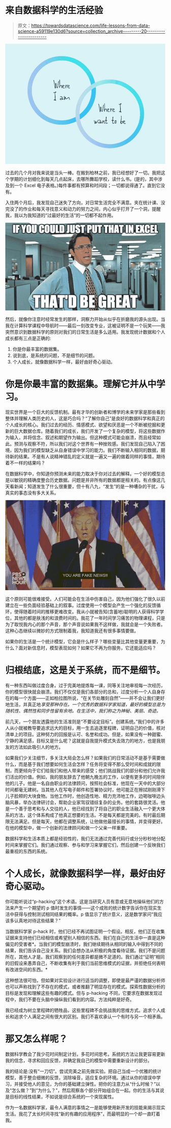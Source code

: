 # 来自数据科学的生活经验

> 原文：<https://towardsdatascience.com/life-lessons-from-data-science-a59119e130d6?source=collection_archive---------20----------------------->

![](img/48d577158c3bbadf68bdb18c232dac45.png)

过去的几个月对我来说是当头一棒。在搬到柏林之前，我已经想好了一切。我把这个学期的计划细化到每天几点起床，去哪所舞蹈学校，读什么书。(是的，其中涉及到一个 Excel 电子表格。)每件事都有预算和时间段；一切都说得通了。直到它没有。

入住两个月后，我发现自己迷失了方向，对日常生活完全不满意。夹在统计课、没完没了的作业和每天寻找意义和动力的努力之间，内心似乎打开了一个洞，提醒我，我以为我知道的“过最好的生活”的一切都不起作用。

![](img/ab8fd8ab646f6ce9e2ba6b510f04b4da.png)

然后，就像你注意时经常发生的那样，洞察力开始从似乎在折磨我的源头出现。当我在计算科学课程中导航时——最后一刻改变专业，这被证明不是一个玩笑——我突然意识到数据科学的原则对我们的日常生活是多么适用。我发现统计数据和个人成长都有三点是正确的:

1.  你是你最丰富的数据集。
2.  说到底，是系统的问题，不是细节的问题。
3.  个人成长，就像数据科学一样，最好由好奇心驱动。

# 你是你最丰富的数据集。理解它并从中学习。

现实世界是一个巨大的反馈机制。最有才华的创新者和博学的未来学家是那些看到整体并理解人类历史的人，这是巧合吗？“了解你自己”是良好的数据科学和真正的个人成长的核心。我们过去的经历、情感模式、欲望和厌恶是一个不断被挖掘和更新的巨大数据仓库。随着我们的成长，我们开发了一个复杂的模型，将这些数据作为输入，并将信念、叙述和期望作为输出。但这种模式可能会崩溃，而且经常如此。预测与观察不符，所以我们对这个世界有一种挫败感。我们发现自己陷入了困境，因为我们的模型缺乏从自身错误中学习的能力。我们不断输入相同的数据，期待新的结果。不是有人说精神错乱的定义就是一遍又一遍的做着同样的事情，期待着不一样的结果吗？

在数据科学中，你知道你预测未来的能力取决于你对过去的解释。一个好的模型总是以敏锐的精确度整合历史数据。问题是并非所有的数据都是相关的。有点像这几天看新闻；知道发生了什么很重要，但十有八九，“发生”的是一种嘈杂的干扰，与真实的事态没有多大关系。

![](img/9202675de612f18396dc8d9bf580b99f.png)

这个原则可能很难接受。人们可能会在生活中伤害自己，因为他们强化了很久以前建立在一些负面经验基础上的叙事。过度使用一个模型会产生一个强化的反馈循环，使得随着时间的推移更难改变。我从小就被告知(含蓄地)聪明的人获得科学学位，其他的都是肤浅的和浪费时间的。我花了一年时间学习痛苦的物理课程，只是为了取悦我内心的那个声音，那个声音说如果我不这样做，我就会是一个失败者。这种心态继续以微妙的方式限制着我，我知道我还有很多事情要做。

如果你的生活是一个统计模型，它会是什么样子？哪些变量比其他变量更重要，为什么？面对新信息时，模型表现如何？如果它不再为你服务，它还能适应吗？

# **归根结底，这是关于系统，而不是细节。**

有一种东西叫做过度合身。过于完美地提炼每一课，同等关注地审视每一次经历，你的模型很快就会崩溃。我们不仅仅是我们各部分的总和，过度分析一个人自身存在的每一个方面——正如柏拉图所说，“在关节处雕刻自然”——并不会让我们更好地生活，并真正地*享受那种存在。一个优秀的数据科学家知道，最好的模型总是为随机性、偶然性和同步性留有余地。在生活中，我们称之为神秘、美丽、奇迹。*

前几天，一个朋友透露他的生活准则是“不要设定目标”。创建系统。”我们中的许多人从小就被教导要追求远大的目标，用一生去追逐里程碑，证明自己的价值，核对清单上的项目。这种努力的回报是认可、名誉和成功。但是，如果没有一种甜蜜、宁静的满足感，目标又是什么呢？这就是自我提升模式失去效力的地方，也是我朋友的方法如此吸引人的地方。

如果我们少关注细节，多关注大局会怎么样？如果我们的日常活动不是基于需要做什么，而是基于我们想要如何生活会怎样？任务将变得不那么受时间和成就的限制，而更倾向于它们给我们和他人带来的感受；他们挑战我们的部分和他们允许我们活出的价值。例如，我的朋友辞去了他朝九晚五的工作，以便有更多的时间陪伴他的儿子。他是一名自由职业的法律顾问，按照社会标准，他现在一天中的大部分时间都毫无建树。当其他人在写电子邮件和签署协议时，他可能正在擦拭刚刚滑下儿子脸颊的大块食物。当他工作时，他创造性地、精力充沛地工作，边喝咖啡边头脑风暴，举办法律研讨会，帮助企业家驾驭错综复杂的业务。他的套路很灵活。他是一个善于思考和与人交往的人，他已经找到了将自己的职业生活融入一个更大体系的方法，这个体系构成了他真正想要的生活。不是每天都是完美的。有时最后期限无法满足。但是每天，他都在调整系统，让他做他最擅长的事情，并变得更好。在他的模型中，做一个创新的法律顾问和做一个父亲一样重要。

数据科学和生活本质上都是经验性的，我们无法通过完善代码行或分分秒秒地分配时间来掌握它们。我们通过观察、参与和学习来掌握它们，然后创建一个反映我们最重视的东西的系统。

# **个人成长，就像数据科学一样，最好由好奇心驱动。**

你可能听说过“p-hacking”这个术语。这是当研究人员有意或无意地操纵他们的方法来产生一个期望的 p 值时发生的事情——这个成败的统计数字告诉你在现实生活中获得与控制测试相同结果的概率。p 值显示了统计意义，这是数学家问“我应该多认真地对待这些结果？”

当数据科学家 p-hack 时，他们已经不再试图证明一个假设。相反，他们正在收集证据来支持他们已经相信或希望别人相信的东西。我们在自己的生活中一直是这种偏见的受害者*。当我们的模型崩溃时，我们继续期待从相同的输入中得到不同的结果，我们告诉自己没关系。我们会想办法从积极的角度看待证据。我们不是问题所在，其他人才是。我们观察到的任何差异都是微不足道的。我们通过“证明”相同的旧假设来愚弄自己，不断收集有利于我们当前思维模式的证据，并拒绝任何表明有改进空间的东西。*

这种想法很可怕，但如果对实验设计进行适当的调整，即使是最严谨的数据分析师也可以声称找到了不存在的模式，或者推翻了明显存在的模式。探索性数据分析的目标是发现和理解这些有趣的模式。但与 p-hacking 不同，它要求在数据发现过程中，我们不要在头脑中操纵我们看到的内容。方法纯粹是好奇。

我已经成为树立里程碑的牺牲品，这些里程碑不会挑战我的思维方式。追求个人成长和追求个人满足之间有很大的区别。我们不喜欢承认一个有时与另一个相矛盾。

# 那又怎么样呢？

数据科学教会了我少花时间制定计划，多花时间思考。系统的方法让我更容易更新我的信念，寻求和回应反馈，并确定我自己的模型中需要重新设计的部分。

我的结论是:没有“一刀切”。尝试完美之前先做实验。把自己当成一个优雅的统计模型，善于整合细微的反馈，消除噪音，适应复杂的环境。通过从你的错误中学习，并接受他人的意见，为你的基础建立弹性。把你的注意力从“什么时候？”以及“怎么做？”到“为什么？”，然后观察各个部分开始组合在一起。你的生活与其说是目标的线性结果，不如说是综合系统的一个突现属性。

作为一名数据科学家，最令人满意的事情之一是能够使用新开发的技能来揭示现实生活。我花了太长时间寻找“新的有趣的应用程序”，而最明显的一个却一直盯着我。